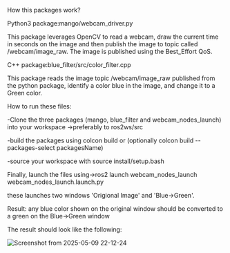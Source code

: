 How this packages work?

Python3 package:mango/webcam_driver.py


This package leverages OpenCV to read a webcam, draw the current time in seconds on the image and then publish the image to topic called /webcam/image_raw. The image is published using the Best_Effort QoS.


C++ package:blue_filter/src/color_filter.cpp


This package reads the image topic /webcam/image_raw published from the python package, identify a color blue in the image, and change it to a Green color.

How to run these files:

-Clone the three packages (mango, blue_filter and webcam_nodes_launch) into your workspace ->preferably to ros2ws/src

-build the packages using colcon build or (optionally colcon build --packages-select packagesName)

-source your workspace with source install/setup.bash

Finally, launch the files using->ros2 launch webcam_nodes_launch webcam_nodes_launch.launch.py

these launches two windows 'Origional Image' and 'Blue->Green'.

Result: any blue color shown on the original window should be converted to a green on the Blue->Green window

The result should look like the following:


![Screenshot from 2025-05-09 22-12-24](https://github.com/user-attachments/assets/d769ebc4-4e1b-4e6d-80ce-0fc8aa124562)
